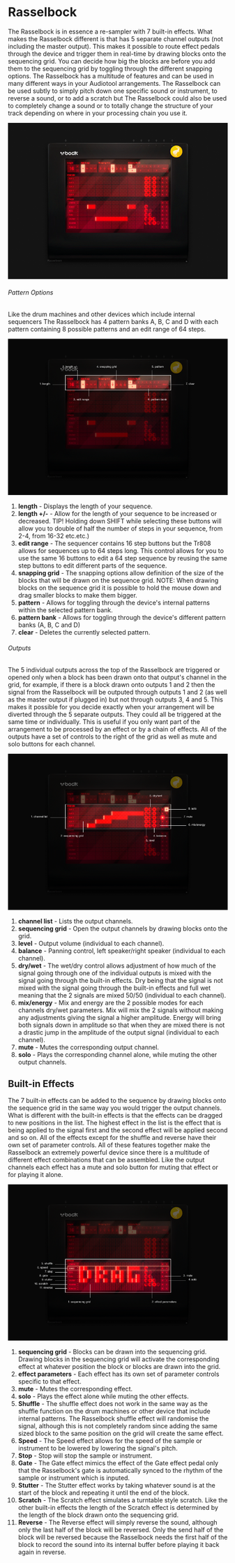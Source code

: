 # Rasselbock

The Rasselbock is in essence a re-sampler with 7 built-in effects. What
makes the Rasselbock different is that has 5 separate channel outputs
(not including the master output). This makes it possible to route
effect pedals through the device and trigger them in real-time by
drawing blocks onto the sequencing grid. You can decide how big the
blocks are before you add them to the sequencing grid by toggling
through the different snapping options. The Rasselbock has a multitude
of features and can be used in many different ways in your Audiotool
arrangements. The Rasselbock can be used subtly to simply pitch down one
specific sound or instrument, to reverse a sound, or to add a scratch
but The Rasselbock could also be used to completely change a sound or to
totally change the structure of your track depending on where in your
processing chain you use it.

![/images/rasselbock1.png](/images/rasselbock1.png
"/images/rasselbock1.png")

###### Pattern Options

Like the drum machines and other devices which include internal
sequencers The Rasselbock has 4 pattern banks A, B, C and D with each
pattern containing 8 possible patterns and an edit range of 64 steps.

![/images/rasselbock2.png](/images/rasselbock2.png
"/images/rasselbock2.png")

1.  **length** - Displays the length of your sequence.
2.  **length +/-** - Allow for the length of your sequence to be
    increased or decreased. TIP\! Holding down SHIFT while selecting
    these buttons will allow you to double of half the number of steps
    in your sequence, from 2-4, from 16-32 etc.etc.)
3.  **edit range** - The sequencer contains 16 step buttons but the
    Tr808 allows for sequences up to 64 steps long. This control
    allows for you to use the same 16 buttons to edit a 64 step sequence
    by reusing the same step buttons to edit different parts of the
    sequence.
4.  **snapping grid** - The snapping options allow definition of the
    size of the blocks that will be drawn on the sequence grid. NOTE:
    When drawing blocks on the sequence grid it is possible to hold the
    mouse down and drag smaller blocks to make them bigger.
5.  **pattern** - Allows for toggling through the device's internal
    patterns within the selected pattern bank.
6.  **pattern bank** - Allows for toggling through the device's
    different pattern banks (A, B, C and D)
7.  **clear** - Deletes the currently selected pattern.

###### Outputs

The 5 individual outputs across the top of the Rasselbock are triggered
or opened only when a block has been drawn onto that output's channel in
the grid, for example, if there is a block drawn onto outputs 1 and 2
then the signal from the Rasselbock will be outputed through outputs 1
and 2 (as well as the master output if plugged in) but not through
outputs 3, 4 and 5. This makes it possible for you decide exactly when
your arrangement will be diverted through the 5 separate outputs. They
could all be triggered at the same time or individually. This is useful
if you only want part of the arrangement to be processed by an effect or
by a chain of effects. All of the outputs have a set of controls to the
right of the grid as well as mute and solo buttons for each channel.

![/images/rasselbock3.png](/images/rasselbock3.png
"/images/rasselbock3.png")

1.  **channel list** - Lists the output channels.
2.  **sequencing grid** - Open the output channels by drawing blocks
    onto the grid.
3.  **level** - Output volume (individual to each channel).
4.  **balance** - Panning control, left speaker/right speaker
    (individual to each channel).
5.  **dry/wet** - The wet/dry control allows adjustment of how much of
    the signal going through one of the individual outputs is mixed with
    the signal going through the built-in effects. Dry being that the
    signal is not mixed with the signal going through the built-in
    effects and full wet meaning that the 2 signals are mixed 50/50
    (individual to each channel).
6.  **mix/energy** - Mix and energy are the 2 possible modes for each
    channels dry/wet parameters. Mix will mix the 2 signals without
    making any adjustments giving the signal a higher amplitude. Energy
    will bring both signals down in amplitude so that when they are
    mixed there is not a drastic jump in the amplitude of the output
    signal (individual to each channel).
7.  **mute** - Mutes the corresponding output channel.
8.  **solo** - Plays the corresponding channel alone, while muting the
    other output channels.

## Built-in Effects

The 7 built-in effects can be added to the sequence by drawing blocks
onto the sequence grid in the same way you would trigger the output
channels. What is different with the built-in effects is that the
effects can be dragged to new positions in the list. The highest effect
in the list is the effect that is being applied to the signal first and
the second effect will be applied second and so on. All of the effects
except for the shuffle and reverse have their own set of parameter
controls. All of these features together make the Rasselbock an
extremely powerful device since there is a multitude of different effect
combinations that can be assembled. Like the output channels each effect
has a mute and solo button for muting that effect or for playing it
alone.

![/images/rasselbock4.png](/images/rasselbock4.png
"/images/rasselbock4.png")

1.  **sequencing grid** - Blocks can be drawn into the sequencing grid.
    Drawing blocks in the sequencing grid will activate the
    corresponding effect at whatever position the block or blocks are
    drawn into the grid.
2.  **effect parameters** - Each effect has its own set of parameter
    controls specific to that effect.
3.  **mute** - Mutes the corresponding effect.
4.  **solo** - Plays the effect alone while muting the other effects.
5.  **Shuffle** - The shuffle effect does not work in the same way as
    the shuffle function on the drum machines or other device that
    include internal patterns. The Rasselbock shuffle effect will
    randomise the signal, although this is not completely random since
    adding the same sized block to the same position on the grid will
    create the same effect.
6.  **Speed** - The Speed effect allows for the speed of the sample or
    instrument to be lowered by lowering the signal's pitch.
7.  **Stop** - Stop will stop the sample or instrument.
8.  **Gate** - The Gate effect mimics the effect of the Gate effect
    pedal only that the Rasselbock's gate is automatically synced to the
    rhythm of the sample or instrument which is inputed.
9.  **Stutter** - The Stutter effect works by taking whatever sound is
    at the start of the block and repeating it until the end of the
    block.
10. **Scratch** - The Scratch effect simulates a turntable style
    scratch. Like the other built-in effects the length of the Scratch
    effect is determined by the length of the block drawn onto the
    sequencing grid.
11. **Reverse** - The Reverse effect will simply reverse the sound,
    although only the last half of the block will be reversed. Only the
    send half of the block will be reversed because the Rasselbock needs
    the first half of the block to record the sound into its internal
    buffer before playing it back again in reverse.
